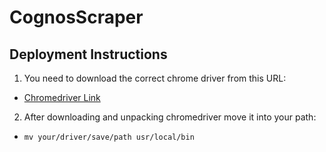 # CognosScraper

## Deployment Instructions
1. You need to download the correct chrome driver from this URL:
* [Chromedriver Link](http://chromedriver.storage.googleapis.com/index.html?path=76.0.3809.12/)
2. After downloading and unpacking chromedriver move it into your path: 
* `mv your/driver/save/path usr/local/bin`